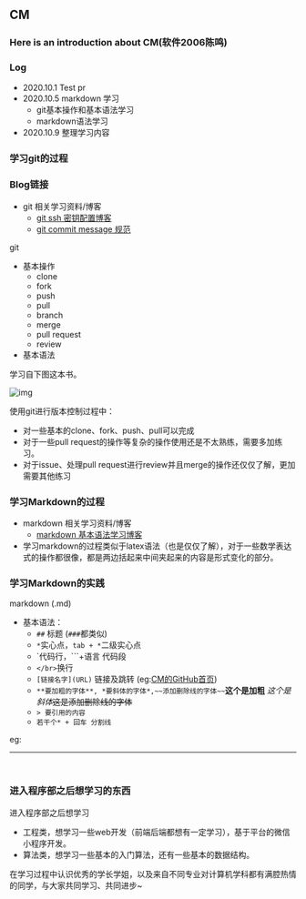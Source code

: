 ## CM

### Here is an introduction about CM(软件2006陈鸣) 



### Log

* 2020.10.1 Test pr
* 2020.10.5 markdown 学习
  * git基本操作和基本语法学习
  * markdown语法学习
* 2020.10.9 整理学习内容

### 学习git的过程

### Blog链接

* git 相关学习资料/博客
  * [git ssh 密钥配置博客](https://www.jianshu.com/p/73018a8d168b)
  * [git commit message 规范](https://wadehuanglearning.blogspot.com/2019/05/commit-commit-commit-why-what-commit.html)

git

* 基本操作
  * clone
  * fork
  * push
  * pull
  * branch
  * merge
  * pull request
  * review
* 基本语法

学习自下图这本书。



![img](https://github.com/are-la/sher_coder_round2/tree/master/cm651/images/git_book.jpg) 

使用git进行版本控制过程中：

* 对一些基本的clone、fork、push、pull可以完成
* 对于一些pull request的操作等复杂的操作使用还是不太熟练，需要多加练习。
* 对于issue、处理pull request进行review并且merge的操作还仅仅了解，更加需要其他练习

### 学习Markdown的过程

* markdown 相关学习资料/博客
  * [markdown 基本语法学习博客](https://www.jianshu.com/p/191d1e21f7ed)
* 学习markdown的过程类似于latex语法（也是仅仅了解），对于一些数学表达式的操作都很像，都是两边括起来中间夹起来的内容是形式变化的部分。

### 学习Markdown的实践

markdown (.md)

* 基本语法：
  * `##` 标题 (`###`都类似)
  * `*`实心点，`tab + *`二级实心点
  * `代码行，```+语言 代码段
  * `</br>`换行
  * `[链接名字](URL)` 链接及跳转 (eg:[CM的GitHub首页](https://github.com/are-la)) 
  * `**要加粗的字体**, *要斜体的字体*,~~添加删除线的字体~~`**这个是加粗** *这个是斜体*~~这是添加删除线的字体~~
  * `> 要引用的内容`
  * `若干个* + 回车 分割线`

eg:

******



</br>



### 进入程序部之后想学习的东西

进入程序部之后想学习

* 工程类，想学习一些web开发（前端后端都想有一定学习），基于平台的微信小程序开发。
* 算法类，想学习一些基本的入门算法，还有一些基本的数据结构。

在学习过程中认识优秀的学长学姐，以及来自不同专业对计算机学科都有满腔热情的同学，与大家共同学习、共同进步~

